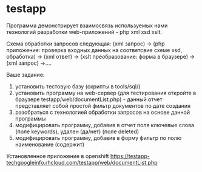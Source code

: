 testapp
=======

Программа демонстрирует взаимосвязь используемых нами технологий
разработки web-приложений - php xml xsd xslt.

Схема обработки запросов следующая:
(xml запрос) -> (php приложение: проверка входных данных на соответсвие
схеме xsd, обработка) -> (xml ответ) -> (xslt преобразование: форма в
браузере) -> (xml запрос) ->....

Ваше задание:
1) установить тестовую базу (скрипты в tools/sql/)
2) установить программу на web-сервер (для тестирования откройте в
браузере testapp/web/documentList.php) - данный отчет представляет собой
простой фильтр документов по дате создания
2) разобраться с технологией обработки запросов на основе данной программы
3) модифицировать программу, добавив в отчет поля ключевые слова (поле
keywords), удален (да/нет) (поле deleted)
4) модифицировать программу, добавив в форму фильтр по полю наименование
(содержит)

Установленное приложение в openshift
https://testapp-techgoogleinfo.rhcloud.com/testapp/web/documentList.php